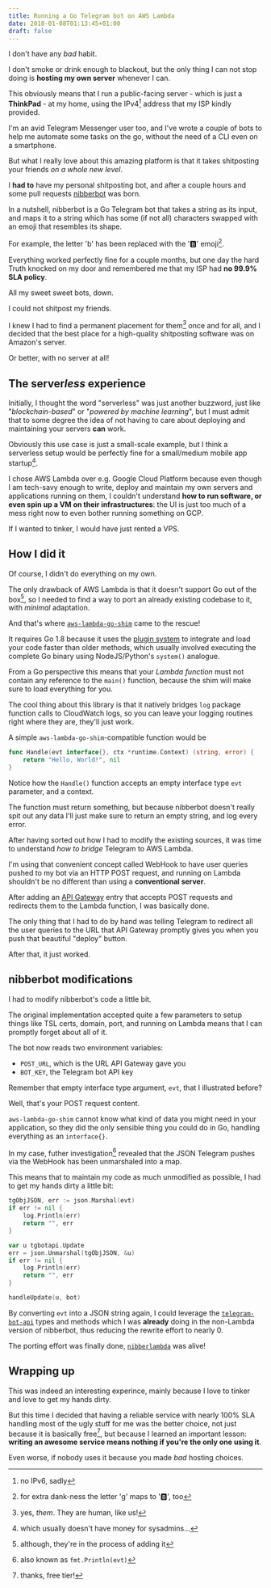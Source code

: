 ```yaml
---
title: Running a Go Telegram bot on AWS Lambda
date: 2018-01-08T01:13:45+01:00
draft: false
---
```


I don't have any *bad* habit.

I don't smoke or drink enough to blackout, but the only thing I can not stop doing is **hosting my own server** whenever I can.

This obviously means that I run a public-facing server - which is just a **ThinkPad** - at my home, using the IPv4[^1] address that my ISP kindly provided.

[^1]: no IPv6, sadly

I'm an avid Telegram Messenger user too, and I've wrote a couple of bots to help me automate some tasks on the go, without the need of a CLI even on a smartphone.

<!--more-->

But what I really love about this amazing platform is that it takes shitposting your friends *on a whole new level*.

I **had to** have my personal shitposting bot, and after a couple hours and some pull requests [nibberbot](https://github.com/gsora/nibberbot) was born.

In a nutshell, nibberbot is a Go Telegram bot that takes a string as its input, and maps it to a string which has some (if not all) characters swapped with an emoji that resembles its shape.

For example, the letter 'b' has been replaced with the '🅱️' emoji[^2].

[^2]: for extra dank-ness the letter 'g' maps to '🅱️', too

Everything worked perfectly fine for a couple months, but one day the hard Truth knocked on my door and remembered me that my ISP had **no 99.9% SLA policy**.

All my sweet sweet bots, down.

I could not shitpost my friends.

I knew I had to find a permanent placement for them[^3] once and for all, and I decided that the best place for a high-quality shitposting software was on Amazon's server.

[^3]: yes, *them*. They are human, like us!

Or better, with no server at all!

## The server*less* experience

Initially, I thought the word "serverless" was just another buzzword, just like "*blockchain-based*" or "*powered by machine learning*", but I must admit that to some degree the idea of not having to care about deploying and maintaining your servers **can** work.

Obviously this use case is just a small-scale example, but I think a serverless setup would be perfectly fine for a small/medium mobile app startup[^4].

[^4]: which usually doesn't have money for sysadmins...

I chose AWS Lambda over e.g. Google Cloud Platform because even though I am tech-savy enough to write, deploy and maintain my own servers and applications running on them, I couldn't understand **how to run software, or even spin up a VM on their infrastructures**: the UI is just too much of a mess right now to even bother running something on GCP.

If I wanted to tinker, I would have just rented a VPS.

## How I did it

Of course, I didn't do everything on my own.

The only drawback of AWS Lambda is that it doesn't support Go out of the box[^5], so I needed to find a way to port an already existing codebase to it, with *minimal* adaptation.

[^5]: although, they're in the process of adding it 

And that's where [`aws-lambda-go-shim`](https://github.com/eawsy/aws-lambda-go-shim) came to the rescue!

It requires Go 1.8 because it uses the [plugin system](https://golang.org/doc/go1.8#plugin) to integrate and load your code faster than older methods, which usually involved executing the complete Go binary using NodeJS/Python's `system()` analogue.

From a Go perspective this means that your *Lambda function* must not contain any reference to the `main()` function, because the shim will make sure to load everything for you.

The cool thing about this library is that it natively bridges `log` package function calls to CloudWatch logs, so you can leave your logging routines right where they are, they'll just work.

A simple `aws-lambda-go-shim`-compatible function would be

```go
func Handle(evt interface{}, ctx *runtime.Context) (string, error) {
    return "Hello, World!", nil
}
```

Notice how the `Handle()` function accepts an empty interface type `evt` parameter, and a context.

The function must return something, but because nibberbot doesn't really spit out any data I'll just make sure to return an empty string, and log every error.

After having sorted out how I had to modify the existing sources, it was time to understand *how to bridge* Telegram to AWS Lambda.

I'm using that convenient concept called WebHook to have user queries pushed to my bot via an HTTP POST request, and running on Lambda shouldn't be no different than using a **conventional server**.

After adding an [API Gateway](https://aws.amazon.com/api-gateway/) entry that accepts POST requests and redirects them to the Lambda function, I was basically done.

The only thing that I had to do by hand was telling Telegram to redirect all the user queries to the URL that API Gateway promptly gives you when you push that beautiful "deploy" button.

After that, it just worked.

## nibberbot modifications

I had to modify nibberbot's code a little bit.

The original implementation accepted quite a few parameters to setup things like TSL certs, domain, port, and running on Lambda means that I can promptly forget about all of it.

The bot now reads two environment variables:

* `POST_URL`, which is the URL API Gateway gave you
* `BOT_KEY`, the Telegram bot API key

Remember that empty interface type argument, `evt`, that I illustrated before?

Well, that's your POST request content.

`aws-lambda-go-shim` cannot know what kind of data you might need in your application, so they did the only sensible thing you could do in Go, handling everything as an `interface{}`.

In my case, futher investigation[^6] revealed that the JSON Telegram pushes via the WebHook has been unmarshaled into a map.

[^6]: also known as `fmt.Println(evt)`

This means that to maintain my code as much unmodified as possible, I had to get my hands dirty a little bit:

```go
tgObjJSON, err := json.Marshal(evt)
if err != nil {
    log.Println(err)
    return "", err
}

var u tgbotapi.Update
err = json.Unmarshal(tgObjJSON, &u)
if err != nil {
    log.Println(err)
    return "", err
}

handleUpdate(u, bot)
```

By converting `evt` into a JSON string again, I could leverage the [`telegram-bot-api`](https://github.com/go-telegram-bot-api/telegram-bot-api) types and methods which I was **already** doing in the non-Lambda version of nibberbot, thus reducing the rewrite effort to nearly 0.

The porting effort was finally done, [`nibberlambda`](https://github.com/gsora/nibberlambda) was alive!

## Wrapping up

This was indeed an interesting experince, mainly because I love to tinker and love to get my hands dirty.

But this time I decided that having a reliable service with nearly 100% SLA handling most of the ugly stuff for me was the better choice, not just because it is basically free[^7], but because I learned an important lesson: **writing an awesome service means nothing if you're the only one using it**.

[^7]: thanks, free tier!

Even worse, if nobody uses it because you made *bad* hosting choices.
